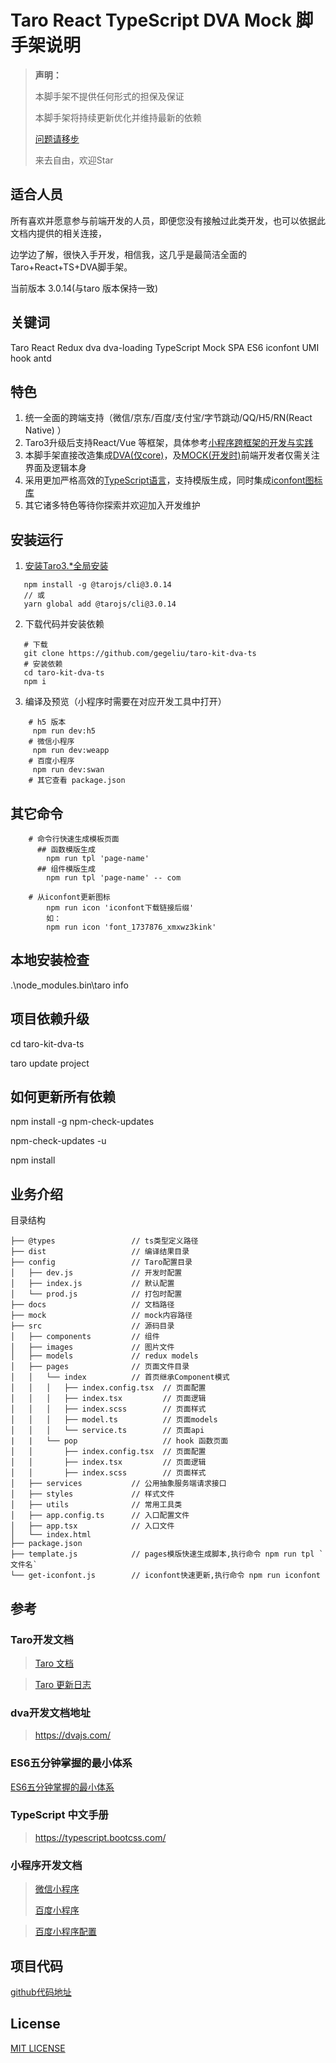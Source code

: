 # Taro React TypeScript DVA Mock 脚手架说明

> **声明：**
> 
> 本脚手架不提供任何形式的担保及保证
> 
> 本脚手架将持续更新优化并维持最新的依赖
> 
> [问题请移步](https://github.com/gegeliu/taro-kit-dva-ts/issues/1)
> 
> 来去自由，欢迎Star

## 适合人员

所有喜欢并愿意参与前端开发的人员，即便您没有接触过此类开发，也可以依据此文档内提供的相关连接，

边学边了解，很快入手开发，相信我，这几乎是最简洁全面的Taro+React+TS+DVA脚手架。

当前版本 3.0.14(与taro 版本保持一致)

## 关键词
 
 Taro React Redux dva dva-loading TypeScript Mock SPA ES6 iconfont UMI hook antd

## 特色

1. 统一全面的跨端支持（微信/京东/百度/支付宝/字节跳动/QQ/H5/RN(React Native) ） 
2. Taro3升级后支持React/Vue 等框架，具体参考[小程序跨框架的开发与实践](https://mp.weixin.qq.com/s?__biz=MzU3NDkzMTI3MA==&mid=2247483770&idx=1&sn=ba2cdea5256e1c4e7bb513aa4c837834)
3. 本脚手架直接改造集成[DVA(仅core)](https://dvajs.com/guide/)，及[MOCK(开发时)](http://mockjs.com/)前端开发者仅需关注界面及逻辑本身
4. 采用更加严格高效的[TypeScript语言](https://typescript.bootcss.com/)，支持模版生成，同时集成[iconfont图标库](https://www.iconfont.cn/)
5. 其它诸多特色等待你探索并欢迎加入开发维护

## 安装运行

1. [安装Taro3.*全局安装](https://nervjs.github.io/taro/docs/GETTING-STARTED)
 ```
    npm install -g @tarojs/cli@3.0.14
    // 或
    yarn global add @tarojs/cli@3.0.14
 ```
2. 下载代码并安装依赖
 ```
    # 下载
    git clone https://github.com/gegeliu/taro-kit-dva-ts
    # 安装依赖
    cd taro-kit-dva-ts
    npm i
```
3. 编译及预览（小程序时需要在对应开发工具中打开）
```
    # h5 版本
     npm run dev:h5
    # 微信小程序
     npm run dev:weapp 
    # 百度小程序
     npm run dev:swan 
    # 其它查看 package.json
```

## 其它命令
```
    # 命令行快速生成模板页面
      ## 函数模版生成
        npm run tpl 'page-name'
      ## 组件模版生成
        npm run tpl 'page-name' -- com

    # 从iconfont更新图标
        npm run icon 'iconfont下载链接后缀'
        如：
        npm run icon 'font_1737876_xmxwz3kink'
```

## 本地安装检查

 .\node_modules\.bin\taro info
 
## 项目依赖升级

cd taro-kit-dva-ts

taro update project

## 如何更新所有依赖

npm install -g npm-check-updates

npm-check-updates -u

npm install

## 业务介绍

目录结构

    ├── @types                 // ts类型定义路径
    ├── dist                   // 编译结果目录
    ├── config                 // Taro配置目录
    │   ├── dev.js             // 开发时配置
    │   ├── index.js           // 默认配置
    │   └── prod.js            // 打包时配置
    ├── docs                   // 文档路径
    ├── mock                   // mock内容路径
    ├── src                    // 源码目录
    │   ├── components         // 组件
    │   ├── images             // 图片文件
    │   ├── models             // redux models
    │   ├── pages              // 页面文件目录
    │   │   └── index          // 首页继承Component模式
    │   │   │   ├── index.config.tsx  // 页面配置
    │   │   │   ├── index.tsx         // 页面逻辑
    │   │   │   ├── index.scss        // 页面样式
    │   │   │   ├── model.ts          // 页面models
    │   │   │   └── service.ts        // 页面api
    |   |   └── pop                   // hook 函数页面
    │   │       ├── index.config.tsx  // 页面配置
    │   │       ├── index.tsx         // 页面逻辑
    │   │       ├── index.scss        // 页面样式
    │   ├── services           // 公用抽象服务端请求接口 
    │   ├── styles             // 样式文件
    │   ├── utils              // 常用工具类
    │   ├── app.config.ts      // 入口配置文件
    │   ├── app.tsx            // 入口文件
    │   └── index.html
    ├── package.json
    ├── template.js            // pages模版快速生成脚本,执行命令 npm run tpl `文件名`
    └── get-iconfont.js        // iconfont快速更新,执行命令 npm run iconfont 

## 参考

### Taro开发文档

> [Taro 文档](https://nervjs.github.io/taro/docs/README.html)

> [Taro 更新日志](https://github.com/NervJS/taro/blob/2.x/CHANGELOG.md)

### dva开发文档地址

> https://dvajs.com/

### ES6五分钟掌握的最小体系

[ES6五分钟掌握的最小体系](https://www.yuque.com/umijs/umi/dvalore)

### TypeScript 中文手册

> https://typescript.bootcss.com/

### 小程序开发文档

> [微信小程序](https://mp.weixin.qq.com/debug/wxadoc/dev/)
>
> [百度小程序](https://smartprogram.baidu.com/docs/develop/fuctionlist/list/)

> [百度小程序配置](https://smartprogram.baidu.com/docs/develop/devtools/editor_set/)

## 项目代码

[github代码地址](https://github.com/gegeliu/taro-kit-dva-ts)

## License

[MIT LICENSE](https://github.com/gegeliu/taro-kit-dva-ts/blob/main/LICENSE)
